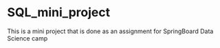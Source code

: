# SQL_mini_project
This is a mini project that is done as an assignment for SpringBoard Data Science camp
